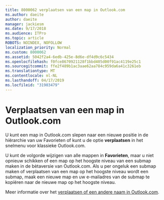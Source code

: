 ```yaml
---
title: 8000062 verplaatsen van een map in Outlook.com
ms.author: daeite
author: daeite
manager: jackiesm
ms.date: 9/17/2018
ms.audience: ITPro
ms.topic: article
ROBOTS: NOINDEX, NOFOLLOW
localization_priority: Normal
ms.custom: 8000062
ms.assetid: 5042f2a4-6edb-425e-8d6e-df4d9c6c5434
ms.openlocfilehash: f0fce8670921128f1bbd405d00f91ac4119e25c1
ms.sourcegitcommit: ffe2f489b1ac3aae62aa784c959da6a41c3261eb
ms.translationtype: MT
ms.contentlocale: nl-NL
ms.lasthandoff: 04/17/2019
ms.locfileid: "31903479"
---
```

# <a name="moving-a-folder-in-outlookcom"></a>Verplaatsen van een map in Outlook.com

U kunt een map in Outlook.com slepen naar een nieuwe positie in de hiërarchie van uw Favorieten of kunt u de optie **verplaatsen** in het snelmenu voor klassieke Outlook.com. 
  
U kunt de volgorde wijzigen van alle mappen in **Favorieten**, maar u niet opnieuw schikken of een map op het hoogste niveau van een submap maken in de bètaversie van Outlook.com. Als u per ongeluk een submap maken of verplaatsen van een map op het hoogste niveau wordt een submap, maak een nieuwe map en uw e-mailadres van de submap te kopiëren naar de nieuwe map op het hoogste niveau. 
  
Meer informatie over het [verplaatsen of een andere naam in Outlook.com](https://support.office.com/article/c9c66fed-8a7c-426a-afc6-0d46a72080fb).
  

